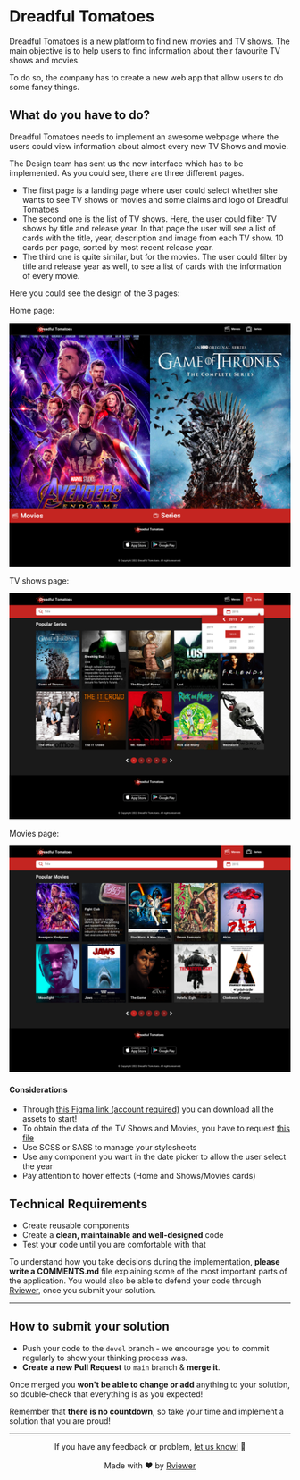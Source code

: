 # Dreadful Tomatoes

Dreadful Tomatoes is a new platform to find new movies and TV shows. The main objective is to
help users to find information about their favourite TV shows and movies.

To do so, the company has to create a new web app that allow users to do some fancy things.

## What do you have to do?

Dreadful Tomatoes needs to implement an awesome webpage where the users could view information
about almost every new TV Shows and movie.

The Design team has sent us the new interface which has to be implemented. As you could see,
there are three different pages.

* The first page is a landing page where user could select whether she wants to see TV shows
  or movies and some claims and logo of Dreadful Tomatoes
* The second one is the list of TV shows. Here, the user could filter TV shows by title and
  release year. In that page the user will see a list of cards with the title, year, description
  and image from each TV show. 10 cards per page, sorted by most recent release year.
* The third one is quite similar, but for the movies. The user could filter by title and
  release year as well, to see a list of cards with the information of every movie.

Here you could see the design of the 3 pages:

Home page:

![](resources/dreadful-tomatoes-home.png)

TV shows page:

![](resources/dreadful-tomatoes-series.png)

Movies page:

![](resources/dreadful-tomatoes-movies.png)

#### Considerations

* Through [this Figma link (account required)](https://www.figma.com/file/KMDxOwdjYz3sVGJ1j9zptF/Dreadful-Tomatoes?type=design&node-id=0-1&mode=design) you can download all the
assets to start!
* To obtain the data of the TV Shows and Movies, you have to request [this file](https://static.rviewer.io/challenges/datasets/dreadful-tomatoes/data.json)
* Use SCSS or SASS to manage your stylesheets
* Use any component you want in the date picker to allow the user select the year
* Pay attention to hover effects (Home and Shows/Movies cards)

## Technical Requirements

* Create reusable components
* Create a **clean, maintainable and well-designed** code
* Test your code until you are comfortable with that

To understand how you take decisions during the implementation, **please write a COMMENTS.md** file explaining some of
the most important parts of the application. You would also be able to defend your code through
[Rviewer](https://rviewer.io), once you submit your solution.

---

## How to submit your solution

* Push your code to the `devel` branch - we encourage you to commit regularly to show your thinking process was.
* **Create a new Pull Request** to `main` branch & **merge it**.

Once merged you **won't be able to change or add** anything to your solution, so double-check that everything is as
you expected!

Remember that **there is no countdown**, so take your time and implement a solution that you are proud!

---

<p align="center">
  If you have any feedback or problem, <a href="mailto:help@rviewer.io">let us know!</a> 🤘
  <br><br>
  Made with ❤️ by <a href="https://rviewer.io">Rviewer</a>
</p>
